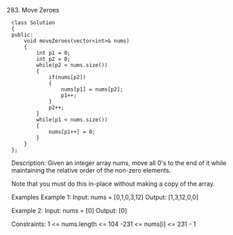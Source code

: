 283. Move Zeroes
```
class Solution 
{
public:
    void moveZeroes(vector<int>& nums)
    {
        int p1 = 0;
        int p2 = 0;
        while(p2 < nums.size())
        {
            if(nums[p2])
            {
                nums[p1] = nums[p2];
                p1++;
            }
            p2++;
        }
        while(p1 < nums.size())
        {
            nums[p1++] = 0;
        }
    }
};
```

Description:
Given an integer array nums, move all 0's to the end of it while maintaining the relative order of the non-zero elements.

Note that you must do this in-place without making a copy of the array.
 
Examples
Example 1:
Input: nums = [0,1,0,3,12]
Output: [1,3,12,0,0]

Example 2:
Input: nums = [0]
Output: [0]
 
Constraints:
1 <= nums.length <= 104
-231 <= nums[i] <= 231 - 1

